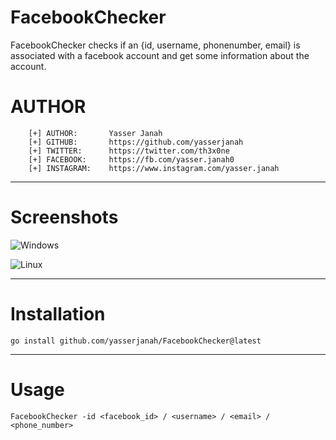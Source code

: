 # FacebookChecker

FacebookChecker checks if an {id, username, phonenumber, email} is associated with a facebook account and get some information about the account.

# AUTHOR 
```
    [+] AUTHOR:       Yasser Janah
    [+] GITHUB:       https://github.com/yasserjanah
    [+] TWITTER:      https://twitter.com/th3x0ne
    [+] FACEBOOK:     https://fb.com/yasser.janah0
    [+] INSTAGRAM:    https://www.instagram.com/yasser.janah
```
---

# Screenshots
![Windows](https://raw.githubusercontent.com/yasserjanah/FacebookChecker/main/screenshots/windows_example.png)

![Linux](https://raw.githubusercontent.com/yasserjanah/FacebookChecker/main/screenshots/linux_example.gif)



---
# Installation
```
go install github.com/yasserjanah/FacebookChecker@latest
```
---

# Usage

```
FacebookChecker -id <facebook_id> / <username> / <email> / <phone_number>
```
